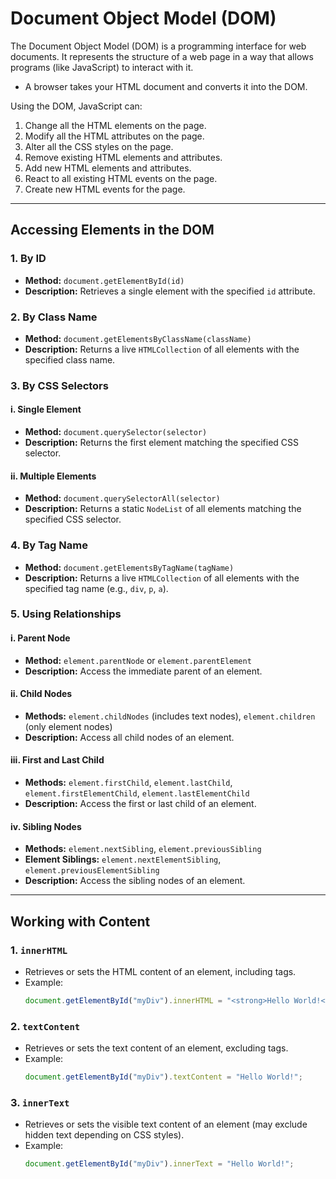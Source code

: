 # Document Object Model (DOM)

The Document Object Model (DOM) is a programming interface for web documents. It represents the structure of a web page in a way that allows programs (like JavaScript) to interact with it.

- A browser takes your HTML document and converts it into the DOM.

Using the DOM, JavaScript can:

1. Change all the HTML elements on the page.
2. Modify all the HTML attributes on the page.
3. Alter all the CSS styles on the page.
4. Remove existing HTML elements and attributes.
5. Add new HTML elements and attributes.
6. React to all existing HTML events on the page.
7. Create new HTML events for the page.

---

## Accessing Elements in the DOM

### 1. By ID
- **Method:** `document.getElementById(id)`
- **Description:** Retrieves a single element with the specified `id` attribute.

### 2. By Class Name
- **Method:** `document.getElementsByClassName(className)`
- **Description:** Returns a live `HTMLCollection` of all elements with the specified class name.

### 3. By CSS Selectors
#### i. Single Element
- **Method:** `document.querySelector(selector)`
- **Description:** Returns the first element matching the specified CSS selector.

#### ii. Multiple Elements
- **Method:** `document.querySelectorAll(selector)`
- **Description:** Returns a static `NodeList` of all elements matching the specified CSS selector.

### 4. By Tag Name
- **Method:** `document.getElementsByTagName(tagName)`
- **Description:** Returns a live `HTMLCollection` of all elements with the specified tag name (e.g., `div`, `p`, `a`).

### 5. Using Relationships
#### i. Parent Node
- **Method:** `element.parentNode` or `element.parentElement`
- **Description:** Access the immediate parent of an element.

#### ii. Child Nodes
- **Methods:** `element.childNodes` (includes text nodes), `element.children` (only element nodes)
- **Description:** Access all child nodes of an element.

#### iii. First and Last Child
- **Methods:** `element.firstChild`, `element.lastChild`, `element.firstElementChild`, `element.lastElementChild`
- **Description:** Access the first or last child of an element.

#### iv. Sibling Nodes
- **Methods:** `element.nextSibling`, `element.previousSibling`
- **Element Siblings:** `element.nextElementSibling`, `element.previousElementSibling`
- **Description:** Access the sibling nodes of an element.

---

## Working with Content

### 1. `innerHTML`
- Retrieves or sets the HTML content of an element, including tags.
- Example:
  ```javascript
  document.getElementById("myDiv").innerHTML = "<strong>Hello World!</strong>";
  ```

### 2. `textContent`
- Retrieves or sets the text content of an element, excluding tags.
- Example:
  ```javascript
  document.getElementById("myDiv").textContent = "Hello World!";
  ```

### 3. `innerText`
- Retrieves or sets the visible text content of an element (may exclude hidden text depending on CSS styles).
- Example:
  ```javascript
  document.getElementById("myDiv").innerText = "Hello World!";
  
